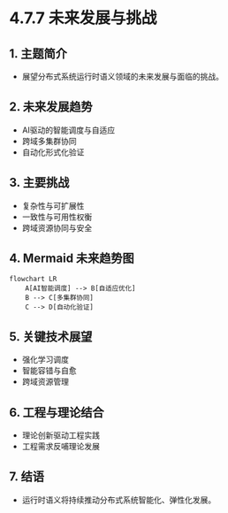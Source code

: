 # 4.7.7 未来发展与挑战

## 1. 主题简介

- 展望分布式系统运行时语义领域的未来发展与面临的挑战。

## 2. 未来发展趋势

- AI驱动的智能调度与自适应
- 跨域多集群协同
- 自动化形式化验证

## 3. 主要挑战

- 复杂性与可扩展性
- 一致性与可用性权衡
- 跨域资源协同与安全

## 4. Mermaid 未来趋势图

```mermaid
flowchart LR
    A[AI智能调度] --> B[自适应优化]
    B --> C[多集群协同]
    C --> D[自动化验证]
```

## 5. 关键技术展望

- 强化学习调度
- 智能容错与自愈
- 跨域资源管理

## 6. 工程与理论结合

- 理论创新驱动工程实践
- 工程需求反哺理论发展

## 7. 结语

- 运行时语义将持续推动分布式系统智能化、弹性化发展。
